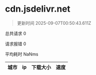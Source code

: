 
  # cdn.jsdelivr.net

  > 更新时间 2025-09-07T00:50:43.611Z
  
  总共请求 0

  请求报错 0

  平均耗时 NaNms

|城市|ip|下载大小|速度|
|-----|----------|---|---|

  